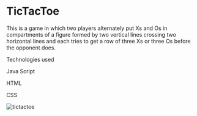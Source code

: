 # TicTacToe


This is a game in which two players alternately put Xs and Os in compartments of a figure formed by two vertical lines crossing two horizontal lines and each tries to get a row of three Xs or three Os before the opponent does.

Technologies used



Java Script


HTML


CSS



![tictactoe](https://user-images.githubusercontent.com/69053878/115090444-e5cac200-9ee2-11eb-9b4b-a2c722ecb749.jpg)
